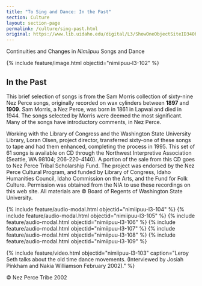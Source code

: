 ```yaml
---
title: "To Sing and Dance: In the Past"
section: Culture
layout: section-page
permalink: /culture/sing-past.html
original: https://www.lib.uidaho.edu/digital/L3/ShowOneObjectSiteID34ObjectID154.html
---
```


Continuities and Changes in _Nimíipuu_ Songs and Dance

{% include feature/image.html objectid="nimiipuu-l3-102" %}

## In the Past

This brief selection of songs is from the Sam Morris collection of sixty-nine Nez Perce songs, originally recorded on wax cylinders between **1897** and **1909**. Sam Morris, a Nez Perce, was born in 1861 in Lapwai and died in 1944. The songs selected by Morris were deemed the most significant. Many of the songs have introductory comments, in Nez Perce.

Working with the Library of Congress and the Washington State University Library, Loran Olsen, project director, transferred sixty-one of these songs to tape and had them enhanced, completing the process in 1995. This set of 61 songs is available on CD through the Northwest Interpretive Association (Seattle, WA 98104; 206-220-4140). A portion of the sale from this CD goes to Nez Perce Tribal Scholarship Fund. The project was endorsed by the Nez Perce Cultural Program, and funded by Library of Congress, Idaho Humanities Council, Idaho Commission on the Arts, and the Fund for Folk Culture. Permission was obtained from the NIA to use these recordings on this web site. All materials are © Board of Regents of Washington State University.

{% include feature/audio-modal.html objectid="nimiipuu-l3-104" %}
{% include feature/audio-modal.html objectid="nimiipuu-l3-105" %}
{% include feature/audio-modal.html objectid="nimiipuu-l3-106" %}
{% include feature/audio-modal.html objectid="nimiipuu-l3-107" %}
{% include feature/audio-modal.html objectid="nimiipuu-l3-108" %}
{% include feature/audio-modal.html objectid="nimiipuu-l3-109" %}

{% include feature/video.html objectid="nimiipuu-l3-103" caption="Leroy Seth talks about the old time dance movements. (Interviewed by Josiah Pinkham and Nakia Williamson February 2002)." %}

© Nez Perce Tribe 2002
